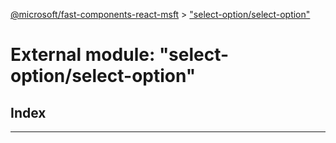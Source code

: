 [@microsoft/fast-components-react-msft](../README.md) > ["select-option/select-option"](../modules/_select_option_select_option_.md)

# External module: "select-option/select-option"

## Index

---

